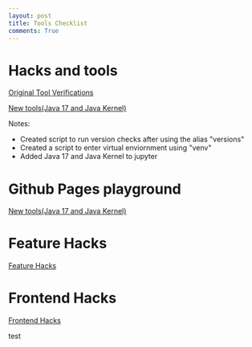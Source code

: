 ```yaml
---
layout: post
title: Tools Checklist 
comments: True
---
```


# Hacks and tools

[Original Tool Verifications](https://tanayshah1.github.io/studentcsa/2024/08/24/verifyPictures.html)

[New tools(Java 17 and Java Kernel)](https://tanayshah1.github.io/studentcsa/2024/09/08/javaCheck.html)

Notes:
- Created script to run version checks after using the alias "versions"
- Created a script to enter virtual enviornment using "venv"
- Added Java 17 and Java Kernel to jupyter


# Github Pages playground
[New tools(Java 17 and Java Kernel)](https://tanayshah1.github.io/studentcsa/2024/09/08/weather.html)


# Feature Hacks
[Feature Hacks](https://tanayshah1.github.io/studentcsa/2024/09/08/toDoList.html) 


# Frontend Hacks
[Frontend Hacks](https://tanayshah1.github.io/studentcsa/about/)

test 